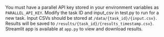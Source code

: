 You must have a parallel API key stored in your environment variables as `PARALLEL_API_KEY`.
Modify the task ID and input_csv in test.py to run for a new task.
Input CSVs should be stored at `/data/{task_id}/{input.csv}`.
Results will be saved to `/results/{task_id}/{results_timestamp.csv}`.
Streamlit app is available at `app.py` to view and download results.